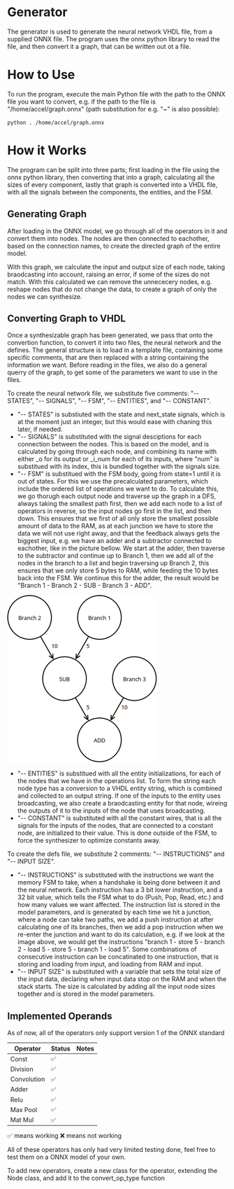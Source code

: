 # Generator
The generator is used to generate the neural network VHDL file, from a supplied ONNX file. The program uses the onnx python library to read the file, and then convert it a graph, that can be written out ot a file.

# How to Use
To run the program, execute the main Python file with the path to the ONNX file you want to convert, e.g. if the path to the file is "/home/accel/graph.onnx" (path substitution for e.g. "~" is also possible):

```
python . /home/accel/graph.onnx
```

# How it Works
The program can be split into three parts; first loading in the file using the onnx python library, then converting that into a graph, calculating all the sizes of every component, lastly that graph is converted into a VHDL file, with all the signals between the components, the entities, and the FSM.

## Generating Graph
After loading in the ONNX model, we go through all of the operators in it and convert them into nodes. The nodes are then connected to eachother, based on the connection names, to create the directed graph of the entire model.

With this graph, we calculate the input and output size of each node, taking braodcasting into account, raising an error, if some of the sizes do not match. With this calculated we can remove the unnececery nodes, e.g. reshape nodes that do not change the data, to create a graph of only the nodes we can synthesize.

## Converting Graph to VHDL
Once a synthesizable graph has been generated, we pass that onto the convertion function, to convert it into two files, the neural network and the defines. The general structure is to load in a template file, containing some specific comments, that are then replaced with a string containing the information we want. Before reading in the files, we also do a general querry of the graph, to get some of the parameters we want to use in the files.

To create the neural network file, we substitute five comments: "-- STATES", "-- SIGNALS", "-- FSM", "-- ENTITIES", and "-- CONSTANT".
* "-- STATES" is substiuted with the state and next\_state signals, which is at the moment just an integer, but this would ease with chaning this later, if needed.  
* "-- SIGNALS" is substituted with the signal desciptions for each connection between the nodes. This is based on the model, and is calculated by going through each node, and combining its name with either \_o for its output or \_i\_num for each of its inputs, where "num" is substitued with its index, this is bundled together with the signals size.
* "-- FSM" is substitued with the FSM body, going from state=1 until it is out of states. For this we use the precalculated parameters, which include the ordered list of operations we want to do. To calculate this, we go thorugh each output node and traverse up the graph in a DFS, always taking the smallest path first, then we add each node to a list of operators in reverse, so the input nodes go first in the list, and then down. This ensures that we first of all only store the smallest possible amount of data to the RAM, as at each junction we have to store the data we will not use right away, and that the feedback always gets the biggest input, e.g. we have an adder and a subtractor connected to eachother, like in the picture bellow. We start at the adder, then traverse to the subtractor and continue up to Branch 1, then we add all of the nodes in the branch to a list and begin traversing up Branch 2, this ensures that we only store 5 bytes to RAM, while feeding the 10 bytes back into the FSM. We continue this for the adder, the result would be "Branch 1 - Branch 2 - SUB - Branch 3 - ADD".

![Example of traversing the graph to get operations list](Diagrams/Graph%20Traversal.png)
* "-- ENTITIES" is substitued with all the entity initializations, for each of the nodes that we have in the operations list. To form the string each node type has a conversion to a VHDL entity string, which is combined and collected to an output string. If one of the inputs to the entity uses broadcasting, we also create a braodcasting entity for that node, wireing the outputs of it to the inputs of the node that uses broadcasting.
* "-- CONSTANT" is substituted with all the constant wires, that is all the signals for the inputs of the nodes, that are connected to a constant node, are initialized to their value. This is done outside of the FSM, to force the synthesizer to optimize constants away.

To create the defs file, we substitute 2 comments: "-- INSTRUCTIONS" and "-- INPUT SIZE".
* "-- INSTRUCTIONS" is substituted with the instructions we want the memory FSM to take, when a handshake is being done between it and the neural network. Each instruction has a 3 bit lower instruction, and a 32 bit value, which tells the FSM what to do (Push, Pop, Read, etc.) and how many values we want affected. The instruction list is stored in the model parameters, and is generated by each time we hit a junction, where a node can take two paths, we add a push instruction at after calculating one of its branches, then we add a pop instruction when we re-enter the junction and want to do its calculation, e.g. if we look at the image above, we would get the instructions "branch 1 - store 5 - branch 2 - load 5 - store 5 - branch 1 - load 5". Some combinations of consecutive instruction can be concatinated to one instruction, that is storing and loading from input, and loading from RAM and input.
* "-- INPUT SIZE" is substituted with a variable that sets the total size of the input data, declaring when input data stop on the RAM and when the stack starts. The size is calculated by adding all the input node sizes together and is stored in the model parameters.

## Implemented Operands
As of now, all of the operators only support version 1 of the ONNX standard

|Operator|Status|Notes|
|-|-|-|
|Const|✅||
|Division|✅||
|Convolution|✅||
|Adder|✅||
|Relu|✅||
|Max Pool|✅||
|Mat Mul|✅||

✅ means working
❌ means not working

All of these operators has only had very limited testing done, feel free to test them on a ONNX model of your own.

To add new operators, create a new class for the operator, extending the Node class, and add it to the convert\_op\_type function
